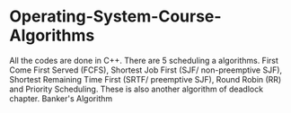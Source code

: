 # Operating-System-Course-Algorithms
All the codes are done in C++. There are 5 scheduling a algorithms. First Come First Served (FCFS), Shortest Job First (SJF/ non-preemptive SJF), Shortest Remaining Time First (SRTF/ preemptive SJF), Round Robin (RR) and Priority Scheduling. These is also another algorithm of deadlock chapter. Banker's Algorithm
